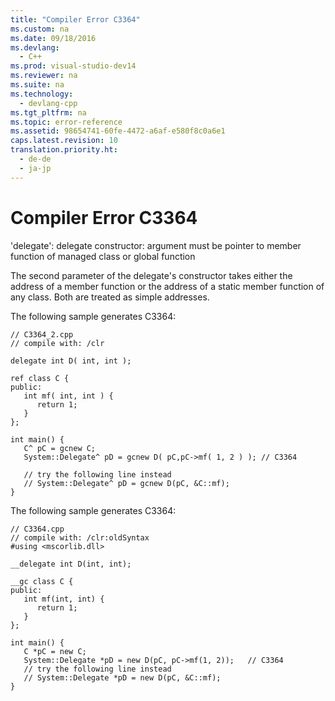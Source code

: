 ```yaml
---
title: "Compiler Error C3364"
ms.custom: na
ms.date: 09/18/2016
ms.devlang: 
  - C++
ms.prod: visual-studio-dev14
ms.reviewer: na
ms.suite: na
ms.technology: 
  - devlang-cpp
ms.tgt_pltfrm: na
ms.topic: error-reference
ms.assetid: 98654741-60fe-4472-a6af-e580f8c0a6e1
caps.latest.revision: 10
translation.priority.ht: 
  - de-de
  - ja-jp
---
```

# Compiler Error C3364
'delegate': delegate constructor: argument must be pointer to member function of managed class or global function  
  
 The second parameter of the delegate's constructor takes either the address of a member function or the address of a static member function of any class. Both are treated as simple addresses.  
  
 The following sample generates C3364:  
  
```  
// C3364_2.cpp  
// compile with: /clr  
  
delegate int D( int, int );  
  
ref class C {  
public:  
   int mf( int, int ) {  
      return 1;  
   }  
};  
  
int main() {  
   C^ pC = gcnew C;  
   System::Delegate^ pD = gcnew D( pC,pC->mf( 1, 2 ) ); // C3364  
  
   // try the following line instead  
   // System::Delegate^ pD = gcnew D(pC, &C::mf);  
}  
```  
  
 The following sample generates C3364:  
  
```  
// C3364.cpp  
// compile with: /clr:oldSyntax  
#using <mscorlib.dll>  
  
__delegate int D(int, int);  
  
__gc class C {  
public:  
   int mf(int, int) {  
      return 1;  
   }  
};  
  
int main() {  
   C *pC = new C;  
   System::Delegate *pD = new D(pC, pC->mf(1, 2));   // C3364  
   // try the following line instead  
   // System::Delegate *pD = new D(pC, &C::mf);  
}  
```